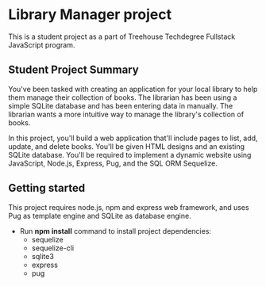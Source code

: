 # Library Manager project
This is a student project as a part of Treehouse Techdegree Fullstack JavaScript program.

## Student Project Summary
You've been tasked with creating an application for your local library to help them manage their collection of books. The librarian has been using a simple SQLite database and has been entering data in manually. The librarian wants a more intuitive way to manage the library's collection of books.

In this project, you'll build a web application that'll include pages to list, add, update, and delete books. You'll be given HTML designs and an existing SQLite database. You'll be required to implement a dynamic website using JavaScript, Node.js, Express, Pug, and the SQL ORM Sequelize.

## Getting started
This project requires node.js, npm and express web framework, and uses Pug as template engine and SQLite as database engine.
* Run __npm install__ command to install project dependencies:
	* sequelize
	* sequelize-cli
	* sqlite3
	* express
	* pug
